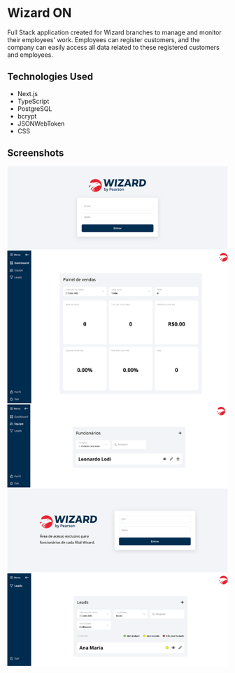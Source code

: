 # Wizard ON

Full Stack application created for Wizard branches to manage and monitor their employees' work. Employees can register customers, and the company can easily access all data related to these registered customers and employees.

## Technologies Used

- Next.js
- TypeScript
- PostgreSQL
- bcrypt
- JSONWebToken
- CSS

## Screenshots

![Company's login](./images/company-login.png)
![Company's dashboard](./images/dashboard.png)
![Company's employees](./images/equipe.png)
![Employee's login](./images/funcionario-login.png)
![Employee's lead](./images/funcionario-leads.png)
